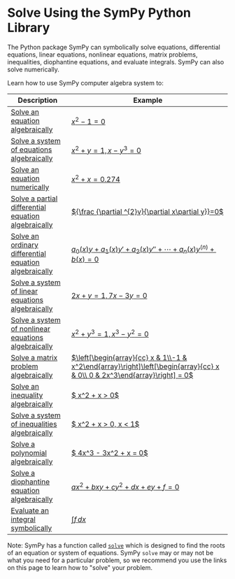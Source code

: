 # Solve Using the SymPy Python Library

The Python package SymPy can symbolically solve equations, differential equations, 
linear equations, nonlinear equations, matrix problems, inequalities, 
diophantine equations, and evaluate integrals. SymPy can also solve numerically.

Learn how to use SymPy computer algebra system to:

| Description                                                  | Example                                                                                                                     |
|--------------------------------------------------------------|-----------------------------------------------------------------------------------------------------------------------------|
| [ Solve an equation algebraically ](http://docs.sympy.org)                        | [  $x^2 - 1 = 0$  ](http://docs.sympy.org)                                                                                                       |
| [ Solve a system of equations algebraically ](http://docs.sympy.org)              | [  $x^2 + y = 1, x - y^3 = 0$  ](http://docs.sympy.org)                                                                                              |
| [ Solve an equation numerically ](http://docs.sympy.org)                          | [ $x^2 + x = 0.274$ ](http://docs.sympy.org)                                                                                                     |
| [ Solve a partial differential equation algebraically ](http://docs.sympy.org)    | [${\frac {\partial ^{2}v}{\partial x\partial y}}=0$](http://docs.sympy.org)                                                                     |
| [ Solve an ordinary differential equation algebraically  ](http://docs.sympy.org) | [ $a_{0}(x)y+a_{1}(x)y'+a_{2}(x)y''+\cdots +a_{n}(x)y^{(n)}+b(x)=0$ ](http://docs.sympy.org)                                                    |
| [ Solve a system of linear equations algebraically ](http://docs.sympy.org)       | [  $2x + y = 1, 7x - 3y = 0$  ](http://docs.sympy.org)                                                                                           |
| [ Solve a system of nonlinear equations algebraically ](http://docs.sympy.org)    | [  $x^2 + y^3 = 1, x^3 - y^2 = 0$  ](http://docs.sympy.org)                                                                                      |
| [ Solve a matrix problem algebraically ](http://docs.sympy.org)                   | [ $\left[\begin{array}{cc} x & 1\\-1 & x^2\end{array}\right]\left[\begin{array}{cc} x & 0\\ 0 & 2x^3\end{array}\right] = 0$ ](http://docs.sympy.org) |
| [ Solve an inequality algebraically ](http://docs.sympy.org)                      | [ $ x^2 + x > 0$ ](http://docs.sympy.org)                                                                                                        |
| [ Solve a system of inequalities algebraically ](http://docs.sympy.org)           | [ $ x^2 + x > 0, x < 1$ ](http://docs.sympy.org)                                                                                                 |
| [ Solve a polynomial algebraically ](http://docs.sympy.org)                       | [ $ 4x^3 - 3x^2 + x = 0$ ](http://docs.sympy.org)                                                                                                |
| [ Solve a diophantine equation algebraically ](http://docs.sympy.org)             | [ $ax^2 + bxy + cy^2 + dx + ey + f = 0$ ](http://docs.sympy.org)                                                                                 |
| [ Evaluate an integral symbolically ](http://docs.sympy.org)                      | [ $\int f\,dx$ ](http://docs.sympy.org)                                                                                                          |                                                                |


Note: SymPy has a function called 
[`solve`](https://docs.sympy.org/dev/modules/solvers/solvers.html?highlight=solve#sympy.solvers.solvers.solve) 
which is designed to find the roots of an equation or system of equations. 
SymPy `solve` may or may not be what you need for a particular problem, 
so we recommend you use the links on this page to learn how to "solve" your problem.
